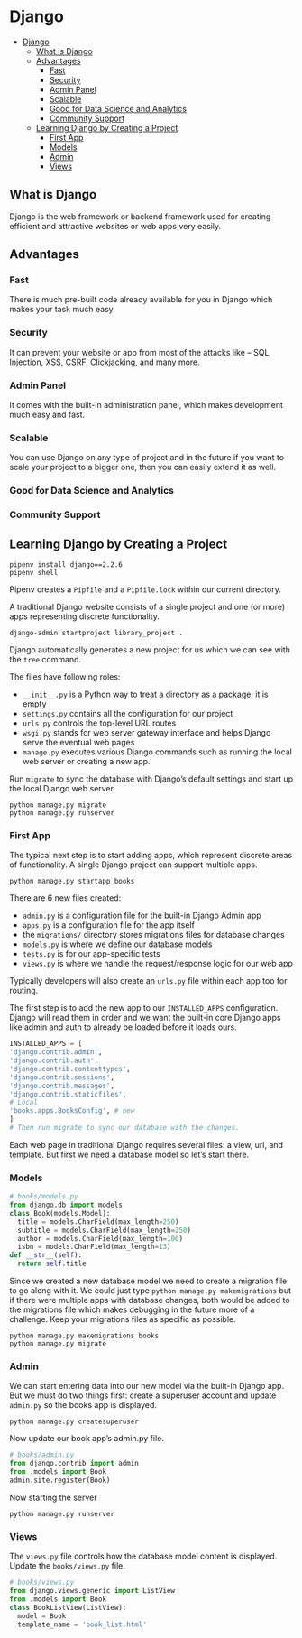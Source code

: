# Django

- [Django](#django)
  - [What is Django](#what-is-django)
  - [Advantages](#advantages)
    - [Fast](#fast)
    - [Security](#security)
    - [Admin Panel](#admin-panel)
    - [Scalable](#scalable)
    - [Good for Data Science and Analytics​​](#good-for-data-science-and-analytics)
    - [Community Support​​](#community-support)
  - [Learning Django by Creating a Project](#learning-django-by-creating-a-project)
    - [First App](#first-app)
    - [Models](#models)
    - [Admin](#admin)
    - [Views](#views)

## What is Django

Django is the web framework or backend framework used for creating efficient and attractive websites or web apps very easily.

## Advantages

### Fast

There is much pre-built code already available for you in Django which makes your task much easy.

### Security

It can prevent your website or app from most of the attacks like – SQL Injection, XSS, CSRF, Clickjacking, and many more.

### Admin Panel

It comes with the built-in administration panel, which makes development much easy and fast.

### Scalable

You can use Django on any type of project and in the future if you want to scale your project to a bigger one, then you can easily extend it as well.

### Good for Data Science and Analytics​​

### Community Support​​

## Learning Django by Creating a Project

```
pipenv install django==2.2.6
pipenv shell
```

Pipenv creates a `Pipfile` and a `Pipfile.lock` within our current directory.

A traditional Django website consists of a single project and one (or more) apps representing discrete functionality.

```
django-admin startproject library_project .
```

Django automatically generates a new project for us which we can see with the `tree` command.

The files have following roles:

- `__init__.py` is a Python way to treat a directory as a package; it is empty
- `settings.py` contains all the configuration for our project
- `urls.py` controls the top-level URL routes
- `wsgi.py` stands for web server gateway interface and helps Django serve the eventual web pages
- `manage.py` executes various Django commands such as running the local web server or creating a new app.

Run `migrate` to sync the database with Django’s default settings and start up the local Django web server.

```
python manage.py migrate
python manage.py runserver
```

### First App

The typical next step is to start adding apps, which represent discrete areas of functionality. A single Django project can support multiple apps.

```
python manage.py startapp books
```

There are 6 new files created:

- `admin.py` is a configuration file for the built-in Django Admin app
- `apps.py` is a configuration file for the app itself
- the `migrations/` directory stores migrations files for database changes
- `models.py` is where we define our database models
- `tests.py` is for our app-specific tests
- `views.py` is where we handle the request/response logic for our web app

Typically developers will also create an `urls.py` file within each app too for routing.

The first step is to add the new app to our `INSTALLED_APPS` configuration.
Django will read them in order and we want the built-in core Django apps like admin and auth to already be loaded before it loads ours.

```py
INSTALLED_APPS = [
'django.contrib.admin',
'django.contrib.auth',
'django.contrib.contenttypes',
'django.contrib.sessions',
'django.contrib.messages',
'django.contrib.staticfiles',
# Local
'books.apps.BooksConfig', # new
]
# Then run migrate to sync our database with the changes.
```

Each web page in traditional Django requires several files: a view, url, and template.
But first we need a database model so let’s start there.

### Models

```py
# books/models.py
from django.db import models
class Book(models.Model):
  title = models.CharField(max_length=250)
  subtitle = models.CharField(max_length=250)
  author = models.CharField(max_length=100)
  isbn = models.CharField(max_length=13)
def __str__(self):
  return self.title
```

Since we created a new database model we need to create a migration file to go along with it.
We could just type `python manage.py makemigrations` but if there were multiple apps with database changes, both would be added to the migrations file which makes debugging in the future more of a challenge. Keep your migrations files as specific as possible.

```
python manage.py makemigrations books
python manage.py migrate
```

### Admin

We can start entering data into our new model via the built-in Django app. But we must do two things first: create a superuser account and update `admin.py` so the books app is displayed.

```
python manage.py createsuperuser
```

Now update our book app’s admin.py file.

```py
# books/admin.py
from django.contrib import admin
from .models import Book
admin.site.register(Book)
```

Now starting the server

```
python manage.py runserver
```

### Views

The `views.py` file controls how the database model content is displayed.
Update the `books/views.py` file.

```py
# books/views.py
from django.views.generic import ListView
from .models import Book
class BookListView(ListView):
  model = Book
  template_name = 'book_list.html'
```
